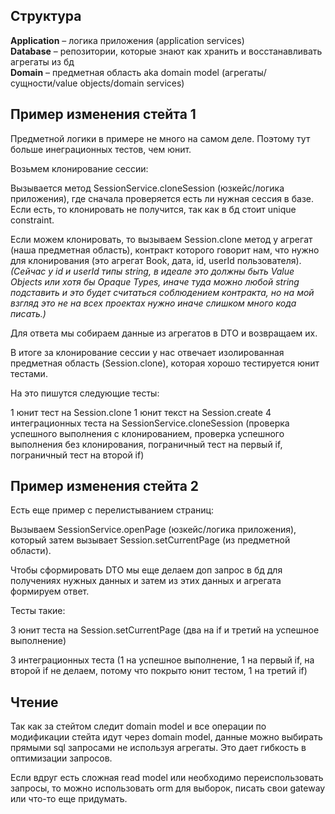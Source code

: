 ## Структура


__Application__ – логика приложения (application services)
<br />
__Database__ – репозитории, которые знают как хранить и восстанавливать агрегаты из бд
<br />
__Domain__ – предметная область aka domain model (агрегаты/сущности/value objects/domain services)


## Пример изменения стейта 1

Предметной логики в примере не много на самом деле. Поэтому тут больше инеграционных тестов, чем юнит.

Возьмем клонирование сессии:

Вызывается метод SessionService.cloneSession (юзкейс/логика приложения), где сначала проверяется есть ли нужная сессия в базе. Если есть, то клонировать не получится, так как в бд стоит unique constraint.

Если можем клонировать, то вызываем Session.clone метод у агрегат (наша предметная область), контракт которого говорит нам, что нужно для клонирования (это агрегат Book, дата, id, userId пользователя). _(Сейчас у id и userId типы string, в идеале это должны быть Value Objects или хотя бы Opaque Types, иначе туда можно любой string подставить и это будет считаться соблюдением контракта, но на мой взгляд это не на всех проектах нужно иначе слишком много кода писать.)_

Для ответа мы собираем данные из агрегатов в DTO и возвращаем их.

В итоге за клонирование сессии у нас отвечает изолированная предметная область (Session.clone), которая хорошо тестируется юнит тестами.

На это пишутся следующие тесты:

1 юнит тест на Session.clone
1 юнит текст на Session.create
4 интеграционных теста на SessionService.cloneSession (проверка успешного выполнения с клонированием, проверка успешного выполнения без клонирования, пограничный тест на первый if, пограничный тест на второй if)

## Пример изменения стейта 2

Есть еще пример с перелистыванием страниц:

Вызываем SessionService.openPage (юзкейс/логика приложения), который затем вызывает Session.setCurrentPage (из предметной области).

Чтобы сформировать DTO мы еще делаем доп запрос в бд для получениях нужных данных и затем из этих данных и агрегата формируем ответ.

Тесты такие:

3 юнит теста на Session.setCurrentPage (два на if и третий на успешное выполнение)

3 интеграционных теста (1 на успешное выполнение, 1 на первый if, на второй if не делаем, потому что покрыто юнит тестом, 1 на третий if)

## Чтение

Так как за стейтом следит domain model и все операции по модификации стейта идут через domain model, данные можно выбирать прямыми sql запросами не используя агрегаты. Это дает гибкость в оптимизации запросов. 

Если вдруг есть сложная read model или необходимо переиспользовать запросы, то можно использовать orm для выборок, писать свои gateway или что-то еще придумать.